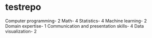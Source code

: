 # testrepo
Computer programming- 2
Math- 4 
Statistics- 4
Machine learning- 2
Domain expertise- 1
Communication and presentation skills- 4
Data visualization- 2
